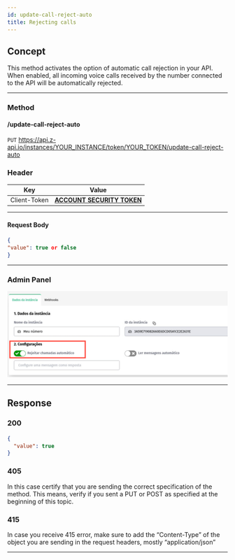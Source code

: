 ```yaml
---
id: update-call-reject-auto
title: Rejecting calls
---
```


## Concept

This method activates the option of automatic call rejection in your API. When enabled, all incoming voice calls received by the number connected to the API will be automatically rejected.

---
### Method

#### /update-call-reject-auto

`PUT` https://api.z-api.io/instances/YOUR_INSTANCE/token/YOUR_TOKEN/update-call-reject-auto

### Header

|      Key       |            Value            |
| :------------: |     :-----------------:     |
|  Client-Token  | **[ACCOUNT SECURITY TOKEN](../security/client-token)** |

---

#### Request Body

```json
{
"value": true or false
}
```

---

### Admin Panel

![img](../../../../../img/call-reject.jpeg)

---

## Response

### 200

```json
{
  "value": true
}
```

### 405

In this case certify that you are sending the correct specification of the method. This means, verify if you sent a PUT or POST as specified at the beginning of this topic.

### 415

In case you receive 415 error, make sure to add the “Content-Type” of the object you are sending in the request headers, mostly “application/json”

---